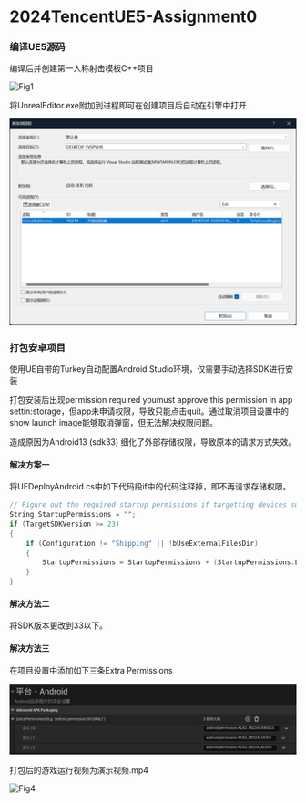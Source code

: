# 2024TencentUE5-Assignment0

### 编译UE5源码

编译后并创建第一人称射击模板C++项目

![Fig1]([img\Fig1.png](https://github.com/Rozannn/2024TencentUE5-Assignment0/blob/main/img/Fig1.png))

将UnrealEditor.exe附加到进程即可在创建项目后自动在引擎中打开

![Fig2](img\Fig2.png)

### 打包安卓项目

使用UE自带的Turkey自动配置Android Studio环境，仅需要手动选择SDK进行安装

打包安装后出现permission required youmust approve this permission in app settin:storage，但app未申请权限，导致只能点击quit。通过取消项目设置中的show launch image能够取消弹窗，但无法解决权限问题。

造成原因为Android13 (sdk33) 细化了外部存储权限，导致原本的请求方式失效。

#### 解决方案一

将UEDeployAndroid.cs中如下代码段if中的代码注释掉，即不再请求存储权限。

```c++
// Figure out the required startup permissions if targetting devices supporting runtime permissions
String StartupPermissions = "";
if (TargetSDKVersion >= 23)
{
    if (Configuration != "Shipping" || !bUseExternalFilesDir)
    {
        StartupPermissions = StartupPermissions + (StartupPermissions.Length > 0 ? "," : "") + "android.permission.WRITE_EXTERNAL_STORAGE";
    }
}
```

#### 解决方法二

将SDK版本更改到33以下。

#### 解决方法三

在项目设置中添加如下三条Extra Permissions

![Fig3](img\Fig3.png)

打包后的游戏运行视频为演示视频.mp4

![Fig4](C:\UE_ASSIGNMENT\2024TencentUE5-Assignment0\img\Fig4.png)





